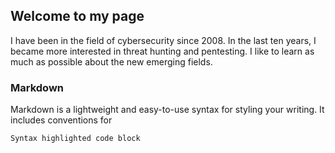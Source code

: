 ## Welcome to my page

I have been in the field of cybersecurity since 2008. In the last ten years, I became more interested in threat hunting and pentesting. I like to learn as much as possible about the new emerging fields.

### Markdown

Markdown is a lightweight and easy-to-use syntax for styling your writing. It includes conventions for

```markdown
Syntax highlighted code block

